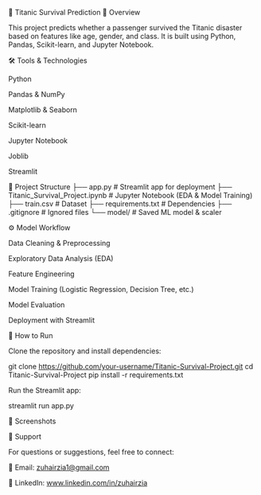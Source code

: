 🚢 Titanic Survival Prediction
📌 Overview

This project predicts whether a passenger survived the Titanic disaster based on features like age, gender, and class.
It is built using Python, Pandas, Scikit-learn, and Jupyter Notebook.

🛠 Tools & Technologies

Python

Pandas & NumPy

Matplotlib & Seaborn

Scikit-learn

Jupyter Notebook

Joblib

Streamlit

📂 Project Structure
├── app.py                      # Streamlit app for deployment
├── Titanic_Survival_Project.ipynb  # Jupyter Notebook (EDA & Model Training)
├── train.csv                   # Dataset
├── requirements.txt            # Dependencies
├── .gitignore                  # Ignored files
└── model/                      # Saved ML model & scaler

⚙️ Model Workflow

Data Cleaning & Preprocessing

Exploratory Data Analysis (EDA)

Feature Engineering

Model Training (Logistic Regression, Decision Tree, etc.)

Model Evaluation

Deployment with Streamlit

🚀 How to Run

Clone the repository and install dependencies:

git clone https://github.com/your-username/Titanic-Survival-Project.git
cd Titanic-Survival-Project
pip install -r requirements.txt


Run the Streamlit app:

streamlit run app.py

📸 Screenshots



📧 Support

For questions or suggestions, feel free to connect:

📩 Email: zuhairzia1@gmail.com

💼 LinkedIn: www.linkedin.com/in/zuhairzia
